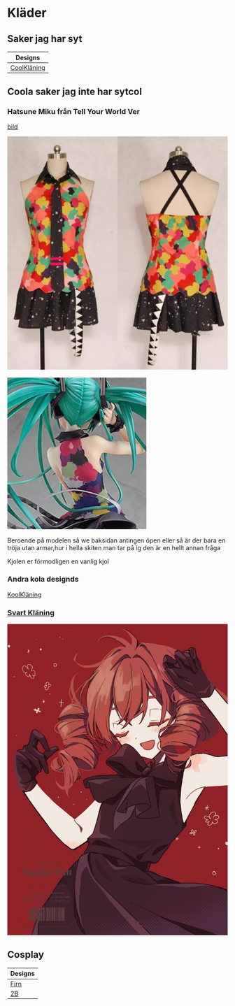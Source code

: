 # Kläder

## Saker jag har syt


| Designs                                                                |
| ------------------------------------------------------------------------ |
| [CoolKläning](https://caspian.rosengren.nu/Kläder/CoolKläning.html) |

## Coola saker jag inte har sytcol

### Hatsune Miku från Tell Your World Ver

[bild](https://www.cosrea.com/products/vocaloid-hatsune-miku-tell-your-world-cosplay-costume)

![](assets/20250825_092107_cosrea-u-z-vocaloid-hatsune-miku-tell-your-world-cosplay-costume-13904041246775_1080xm.png)

![](assets/20250825_092555_image.png)

Beroende på modelen så we baksidan antingen öpen eller så är der bara en tröja utan armar,hur i hella skiten man tar på ig den är en hellt annan fråga

Kjolen er förmodligen en vanlig kjol

### Andra kola designds

[KoolKläning](https://www.goodsmile.com/en/product/12825/TENITOL+NEO+TOKYO+Series+IDOL)


### [Svart Kläning](https://caspian.rosengren.nu/Kläder/SvartKlaning.html)

![](assets/20250912_184657_GqhH62mXAAAoZKS-595209248.jpg)



## Cosplay


| Designs                                                               |
| ----------------------------------------------------------------------- |
| [Firn](https://caspian.rosengren.nu/Kläder/cosplay/firnCosplay.html) |
| [2B](https://caspian.rosengren.nu/Kläder/cosplay/2B-Cosplay.html)    |

